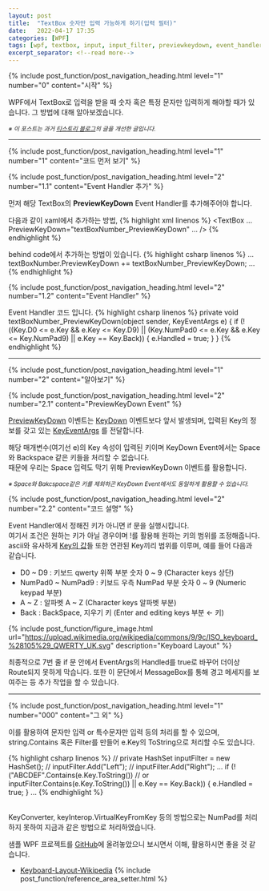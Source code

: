```yaml
---
layout: post
title:  "TextBox 숫자만 입력 가능하게 하기(입력 필터)"
date:   2022-04-17 17:35
categories: [WPF]
tags: [wpf, textbox, input, input_filter, previewkeydown, event_handler]
excerpt_separator: <!--read more-->
---
```



<!-- header for toc -->
{% include post_function/post_navigation_heading.html level="1" number="0" content="시작" %}

<!--start excerpt-->
WPF에서 TextBox로 입력을 받을 때 숫자 혹은 특정 문자만 입력하게 해야할 때가 있습니다.
그 방법에 대해 알아보겠습니다.
<!--read more-->

<sub>*※ 이 포스트는 과거 [티스토리 블로그][Origin-Tistory-Post]의 글을 개선한 글입니다.*</sub>


----


<!-- include for toc -->
{% include post_function/post_navigation_heading.html level="1" number="1" content="코드 먼저 보기" %}


<!-- include for toc -->
{% include post_function/post_navigation_heading.html level="2" number="1.1" content="Event Handler 추가" %}

먼저 해당 TextBox의 **PreviewKeyDown** Event Handler를 추가해주어야 합니다.

다음과 같이 xaml에서 추가하는 방법,
{% highlight xml linenos %}
<TextBox ... PreviewKeyDown="textBoxNumber_PreviewKeyDown" ... />
{% endhighlight %}

behind code에서 추가하는 방법이 있습니다.
{% highlight csharp linenos %}
...
textBoxNumber.PreviewKeyDown += textBoxNumber_PreviewKeyDown;
...
{% endhighlight %}


<!-- include for toc -->
{% include post_function/post_navigation_heading.html level="2" number="1.2" content="Event Handler" %}

Event Handler 코드 입니다.
{% highlight csharp linenos %}
private void textBoxNumber_PreviewKeyDown(object sender, KeyEventArgs e)
{
    if (!((Key.D0 <= e.Key && e.Key <= Key.D9)
        || (Key.NumPad0 <= e.Key && e.Key <= Key.NumPad9)
        || e.Key == Key.Back))
    {
        e.Handled = true;
    }
}
{% endhighlight %}


----


<!-- include for toc -->
{% include post_function/post_navigation_heading.html level="1" number="2" content="알아보기" %}


<!-- include for toc -->
{% include post_function/post_navigation_heading.html level="2" number="2.1" content="PreviewKeyDown Event" %}

[PreviewKeyDown][Preview-Key-Down-Event] 이벤트는 [KeyDown][Key-Down-Event] 이벤트보다 앞서 발생되며,
입력된 Key의 정보를 갖고 있는 [KeyEventArgs][Key-Event-Args] 를 전달합니다.

해당 매개변수(여기선 e)의 Key 속성이 입력된 키이며 KeyDown Event에서는 Space와 Backspace 같은 키들을 처리할 수 없습니다.  
때문에 우리는 Space 입력도 막기 위해 PreviewKeyDown 이벤트를 활용합니다.

<sub>*※ Space와 Bakcspace같은 키를 제외하곤 KeyDown Event에서도 동일하게 활용할 수 있습니다.*</sub>


<!-- include for toc -->
{% include post_function/post_navigation_heading.html level="2" number="2.2" content="코드 설명" %}

Event Handler에서 정해진 키가 아니면 if 문을 실행시킵니다.  
여기서 조건은 원하는 키가 아닐 경우이며 !를 활용해 원하는 키의 범위를 조정해줍니다.  
ascii와 유사하게 [Key의 값][Key-Value]들 또한 연관된 Key끼리 범위를 이루며, 예를 들어 다음과 같습니다.

 - D0 ~ D9 : 키보드 qwerty 위쪽 부분 숫자 0 ~ 9 (Character keys 상단)
 - NumPad0 ~ NumPad9 : 키보드 우측 NumPad 부분 숫자 0 ~ 9 (Numeric keypad 부분)
 - A ~ Z : 알파벳 A ~ Z (Character keys 알파벳 부분)
 - Back : BackSpace, 지우기 키 (Enter and editing keys 부분 ← 키)

<!-- include for image -->
{% include post_function/figure_image.html url="https://upload.wikimedia.org/wikipedia/commons/9/9c/ISO_keyboard_%28105%29_QWERTY_UK.svg" description="Keyboard Layout" %}

최종적으로 7번 줄 if 문 안에서 EventArgs의 Handled를 true로 바꾸어 더이상 Route되지 못하게 막습니다. 
또한 이 문단에서 MessageBox를 통해 경고 메세지를 보여주는 등 추가 작업을 할 수 있습니다.


----


<!-- include for toc -->
{% include post_function/post_navigation_heading.html level="1" number="000" content="그 외" %}

이를 활용하여 문자만 입력 or 특수문자만 입력 등의 처리를 할 수 있으며,  
string.Contains 혹은 Filter를 만들어 e.Key의 ToString으로 처리할 수도 있습니다.

{% highlight csharp linenos %}
// private HashSet<string> inputFilter = new HashSet<string>();
// inputFilter.Add("Left");
// inputFilter.Add("Right");
...
if (!("ABCDEF".Contains(e.Key.ToString())
// or inputFilter.Contains(e.Key.ToString())
    || e.Key == Key.Back))
{
    e.Handled = true;
}
...
{% endhighlight %}

\
KeyConverter, keyInterop.VirtualKeyFromKey 등의 방법으로는 NumPad를 처리하지 못하여 지금과 같은 방법으로 처리하였습니다.

샘플 WPF 프로젝트를 [GitHub][GitHub-Sample]에 올려놓았으니 보시면서 이해, 활용하시면 좋을 것 같습니다.




<!-- reference area -->
  - [Keyboard-Layout-Wikipedia][Keyboard-Layout-Image]
{% include post_function/reference_area_setter.html %}




[GitHub-Sample]: https://github.com/GiGong/BlogPostSample/tree/master/WPF/TextBox_Input_Filter
[Origin-Tistory-Post]: https://gigong.tistory.com/5
[Preview-Key-Down-Event]: https://docs.microsoft.com/ko-kr/dotnet/api/system.windows.uielement.previewkeydown
[Key-Down-Event]: https://docs.microsoft.com/ko-kr/dotnet/api/system.windows.uielement.keydown
[Key-Event-Args]: https://docs.microsoft.com/ko-kr/dotnet/api/system.windows.input.keyeventargs
[Key-Value]: https://docs.microsoft.com/ko-kr/dotnet/api/system.windows.input.key
[Keyboard-Layout-Image]: https://en.wikipedia.org/wiki/Keyboard_layout
